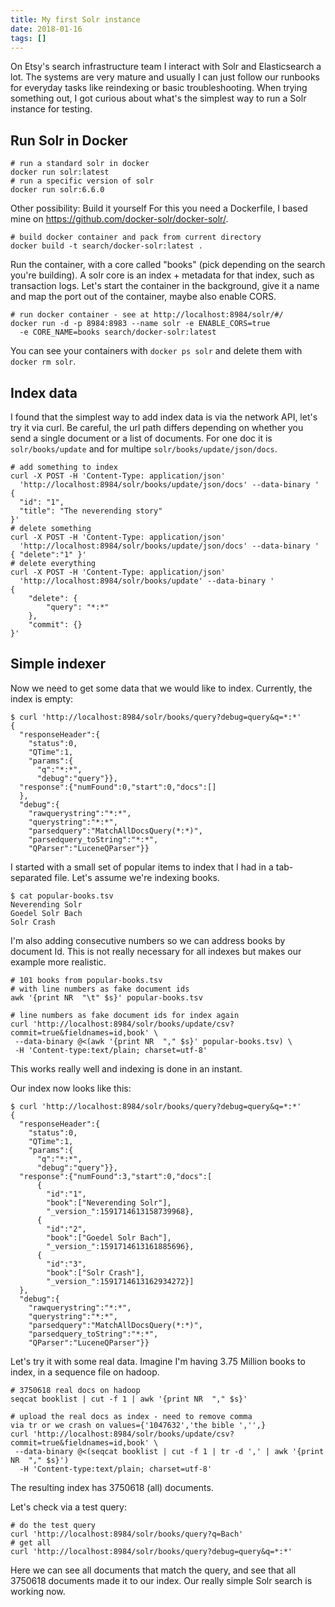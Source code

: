 ```yaml
---
title: My first Solr instance
date: 2018-01-16
tags: []
---
```

On Etsy's search infrastructure team I interact with Solr and Elasticsearch a lot. The systems are very mature and usually I can just follow our runbooks for everyday tasks like reindexing or basic troubleshooting.
When trying something out, I got curious about what's the simplest way to run a Solr instance for testing.

## Run Solr in Docker

```
# run a standard solr in docker
docker run solr:latest
# run a specific version of solr
docker run solr:6.6.0
```
Other possibility: Build it yourself
For this you need a Dockerfile, I based mine on https://github.com/docker-solr/docker-solr/.
```
# build docker container and pack from current directory
docker build -t search/docker-solr:latest .
```
Run the container, with a core called "books" (pick depending on the search you're building).
A solr core is an index + metadata for that index, such as transaction logs.
Let's start the container in the background, give it a name and map the port out of the container, maybe also enable CORS.
```
# run docker container - see at http://localhost:8984/solr/#/
docker run -d -p 8984:8983 --name solr -e ENABLE_CORS=true 
  -e CORE_NAME=books search/docker-solr:latest
```
You can see your containers with `docker ps solr` and delete them with `docker rm solr`.

## Index data

I found that the simplest way to add index data is via the network API, let's try it via curl.
Be careful, the url path differs depending on whether you send a single document or a list of documents.
For one doc it is `solr/books/update` and for multipe `solr/books/update/json/docs`.
```
# add something to index
curl -X POST -H 'Content-Type: application/json' 
  'http://localhost:8984/solr/books/update/json/docs' --data-binary '
{
  "id": "1",
  "title": "The neverending story"
}'
# delete something
curl -X POST -H 'Content-Type: application/json' 
  'http://localhost:8984/solr/books/update/json/docs' --data-binary '
{ "delete":"1" }'
# delete everything
curl -X POST -H 'Content-Type: application/json' 
  'http://localhost:8984/solr/books/update' --data-binary '
{
    "delete": {
        "query": "*:*"
    },
    "commit": {}
}'
```

## Simple indexer
Now we need to get some data that we would like to index. Currently, the index is empty:
```
$ curl 'http://localhost:8984/solr/books/query?debug=query&q=*:*'
{
  "responseHeader":{
    "status":0,
    "QTime":1,
    "params":{
      "q":"*:*",
      "debug":"query"}},
  "response":{"numFound":0,"start":0,"docs":[]
  },
  "debug":{
    "rawquerystring":"*:*",
    "querystring":"*:*",
    "parsedquery":"MatchAllDocsQuery(*:*)",
    "parsedquery_toString":"*:*",
    "QParser":"LuceneQParser"}}
```

I started with a small set of popular items to index that I had in a tab-separated file. Let's assume we're indexing books.
```
$ cat popular-books.tsv
Neverending Solr
Goedel Solr Bach
Solr Crash
```
I'm also adding consecutive numbers so we can address books by document Id. This is not really necessary for all indexes but makes our example more realistic.

```
# 101 books from popular-books.tsv
# with line numbers as fake document ids
awk '{print NR  "\t" $s}' popular-books.tsv

# line numbers as fake document ids for index again
curl 'http://localhost:8984/solr/books/update/csv?commit=true&fieldnames=id,book' \
 --data-binary @<(awk '{print NR  "," $s}' popular-books.tsv) \
 -H 'Content-type:text/plain; charset=utf-8'
```
This works really well and indexing is done in an instant.

Our index now looks like this:
```
$ curl 'http://localhost:8984/solr/books/query?debug=query&q=*:*'
{
  "responseHeader":{
    "status":0,
    "QTime":1,
    "params":{
      "q":"*:*",
      "debug":"query"}},
  "response":{"numFound":3,"start":0,"docs":[
      {
        "id":"1",
        "book":["Neverending Solr"],
        "_version_":1591714613158739968},
      {
        "id":"2",
        "book":["Goedel Solr Bach"],
        "_version_":1591714613161885696},
      {
        "id":"3",
        "book":["Solr Crash"],
        "_version_":1591714613162934272}]
  },
  "debug":{
    "rawquerystring":"*:*",
    "querystring":"*:*",
    "parsedquery":"MatchAllDocsQuery(*:*)",
    "parsedquery_toString":"*:*",
    "QParser":"LuceneQParser"}}
```
Let's try it with some real data. Imagine I'm having 3.75 Million books to index, in a sequence file on hadoop.
```
# 3750618 real docs on hadoop
seqcat booklist | cut -f 1 | awk '{print NR  "," $s}'

# upload the real docs as index - need to remove comma 
via tr or we crash on values={'1047632','the bible ','',}
curl 'http://localhost:8984/solr/books/update/csv?commit=true&fieldnames=id,book' \
 --data-binary @<(seqcat booklist | cut -f 1 | tr -d ',' | awk '{print NR  "," $s}') 
  -H 'Content-type:text/plain; charset=utf-8'
```
The resulting index has 3750618 (all) documents.

Let's check via a test query:
```
# do the test query
curl 'http://localhost:8984/solr/books/query?q=Bach'
# get all
curl 'http://localhost:8984/solr/books/query?debug=query&q=*:*'
```
Here we can see all documents that match the query, and see that all 3750618 documents made it to our index.
Our really simple Solr search is working now.
